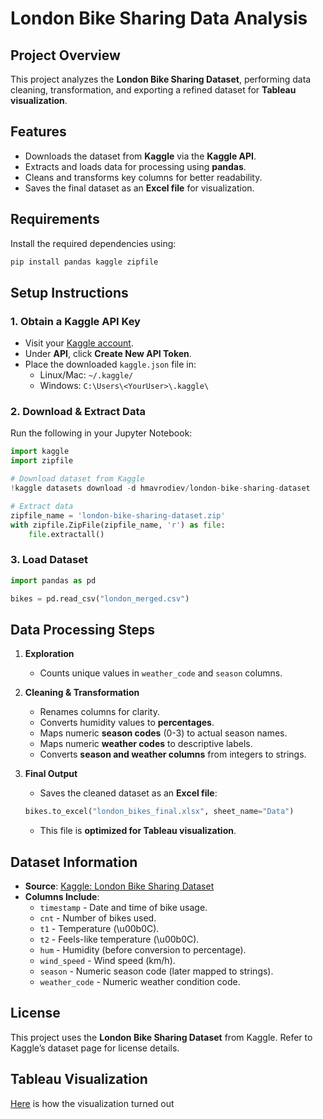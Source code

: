 # London Bike Sharing Data Analysis

## Project Overview  
This project analyzes the **London Bike Sharing Dataset**, performing data cleaning, transformation, and exporting a refined dataset for **Tableau visualization**.

## Features  
- Downloads the dataset from **Kaggle** via the **Kaggle API**.
- Extracts and loads data for processing using **pandas**.
- Cleans and transforms key columns for better readability.
- Saves the final dataset as an **Excel file** for visualization.

## Requirements  
Install the required dependencies using:

```bash
pip install pandas kaggle zipfile
```

## Setup Instructions  

### 1. Obtain a Kaggle API Key  
- Visit your [Kaggle account](https://www.kaggle.com/account).
- Under **API**, click **Create New API Token**.
- Place the downloaded `kaggle.json` file in:
  - Linux/Mac: `~/.kaggle/`
  - Windows: `C:\Users\<YourUser>\.kaggle\`

### 2. Download & Extract Data  
Run the following in your Jupyter Notebook:

```python
import kaggle
import zipfile

# Download dataset from Kaggle
!kaggle datasets download -d hmavrodiev/london-bike-sharing-dataset

# Extract data
zipfile_name = 'london-bike-sharing-dataset.zip'
with zipfile.ZipFile(zipfile_name, 'r') as file:
    file.extractall()
```

### 3. Load Dataset  
```python
import pandas as pd

bikes = pd.read_csv("london_merged.csv")
```

## Data Processing Steps  

1. **Exploration**  
   - Counts unique values in `weather_code` and `season` columns.

2. **Cleaning & Transformation**  
   - Renames columns for clarity.
   - Converts humidity values to **percentages**.
   - Maps numeric **season codes** (0-3) to actual season names.
   - Maps numeric **weather codes** to descriptive labels.
   - Converts **season and weather columns** from integers to strings.

3. **Final Output**  
   - Saves the cleaned dataset as an **Excel file**:
   ```python
   bikes.to_excel("london_bikes_final.xlsx", sheet_name="Data")
   ```
   - This file is **optimized for Tableau visualization**.

## Dataset Information  
- **Source**: [Kaggle: London Bike Sharing Dataset](https://www.kaggle.com/datasets/hmavrodiev/london-bike-sharing-dataset)
- **Columns Include**:
  - `timestamp` - Date and time of bike usage.
  - `cnt` - Number of bikes used.
  - `t1` - Temperature (\u00b0C).
  - `t2` - Feels-like temperature (\u00b0C).
  - `hum` - Humidity (before conversion to percentage).
  - `wind_speed` - Wind speed (km/h).
  - `season` - Numeric season code (later mapped to strings).
  - `weather_code` - Numeric weather condition code.

## License  
This project uses the **London Bike Sharing Dataset** from Kaggle. Refer to Kaggle’s dataset page for license details.

## Tableau Visualization 

[Here](https://public.tableau.com/shared/Q39D9WNRF?:display_count=n&:origin=viz_share_link) is how the visualization turned out



